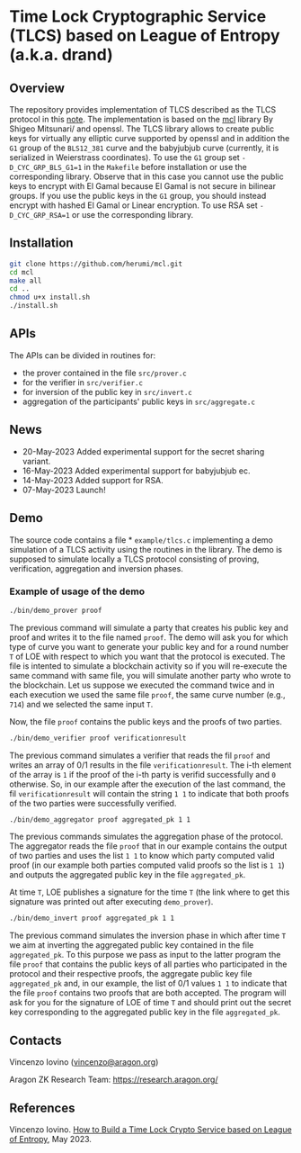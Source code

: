 # Time Lock Cryptographic Service (TLCS) based on League of Entropy (a.k.a. drand)
## Overview
The repository provides implementation of TLCS described as the TLCS protocol in this [note](https://hackmd.io/WYp7A-jPQvK8xSB1pyH7hQ).
The implementation is based on the [mcl](https://github.com/herumi/mcl/) library By Shigeo Mitsunari/ and openssl.
The TLCS library allows to create public keys for virtually any elliptic curve supported by openssl and in addition the `G1` group of the `BLS12_381` curve and the babyjubjub curve (currently, it is serialized in Weierstrass coordinates).
To use the `G1` group set `-D_CYC_GRP_BLS_G1=1`  in the `Makefile` before installation or use the corresponding library. Observe that in this case you cannot use the public keys to encrypt with El Gamal because El Gamal is not secure in bilinear groups. If you use the public keys in the `G1` group, you should instead encrypt with hashed El Gamal or Linear encryption. To use RSA set `-D_CYC_GRP_RSA=1` or use the corresponding library. 
## Installation
```bash
git clone https://github.com/herumi/mcl.git
cd mcl
make all
cd ..
chmod u+x install.sh
./install.sh
```
## APIs

The APIs can be divided in routines for:
* the prover contained in the file `src/prover.c`
* for the verifier in `src/verifier.c`
* for inversion of the public key in `src/invert.c`
* aggregation of the participants' public keys in `src/aggregate.c` 

##  News
* 20-May-2023 Added experimental support for the secret sharing variant.
* 16-May-2023 Added experimental support for babyjubjub ec.
* 14-May-2023 Added support for RSA.
* 07-May-2023 Launch!

## Demo
The source code contains a file * `example/tlcs.c` implementing a demo simulation of a TLCS activity using the routines in the library. 
 The demo is supposed to simulate locally a TLCS protocol consisting of proving, verification, aggregation and inversion phases. 
### Example of usage of the demo
```bash
./bin/demo_prover proof
```
The previous command will simulate a party that creates his public key and proof and writes it to the file named `proof`.
The demo will ask you for which type of curve you want to generate your public key and for a round number `T` of LOE with respect to which you want that the protocol is executed. 
The file is intented to simulate a blockchain activity so if you will re-execute the same command with same file, you will simulate another party who wrote to the blockchain.
Let us suppose we executed the command twice and in each execution we used the same file `proof`, the same curve number (e.g., `714`) and we selected the same input `T`.

Now, the file `proof` contains the public keys and the proofs of two parties. 
```bash
./bin/demo_verifier proof verificationresult
```
The previous command simulates a verifier that reads the fil ``proof`` and writes an array of 0/1 results in the file ``verificationresult``. The i-th element of the array is `1` if the proof of the i-th party is verifid successfully and `0` otherwise.
So, in our example after the execution of the last command, the fil ``verificationresult`` will contain the string ``1 1`` to indicate that both proofs of the two parties were successfully verified.
```bash
./bin/demo_aggregator proof aggregated_pk 1 1
```
The previous commands simulates the aggregation phase of the protocol. The aggregator reads the file `proof` that in our example contains the output of two parties and uses the list `1 1` to know which party computed valid proof (in our example both parties computed valid proofs so the list is `1 1`) and outputs the aggregated public key in the file `aggregated_pk`.

At time `T`, LOE publishes a signature for the time `T` (the link where to get this signature was printed out after executing `demo_prover`).
```bash
./bin/demo_invert proof aggregated_pk 1 1
```
The previous command simulates the inversion phase in which after time `T` we aim at inverting the aggregated public key contained in the file `aggregated_pk`. To this purpose we pass as input to the latter program the file `proof` that contains the public keys of all parties who participated in the protocol and their respective proofs, the aggregate public key file `aggregated_pk` and, in our example, the list of 0/1 values `1 1` to indicate that the file `proof` contains two proofs that are both accepted.
The program will ask for you for the signature of LOE of time `T` and should print out the secret key corresponding to the aggregated public key in the file `aggregated_pk`.

## Contacts

Vincenzo Iovino (vincenzo@aragon.org)

Aragon ZK Research Team: https://research.aragon.org/

## References
Vincenzo Iovino. [How to Build a Time Lock Crypto Service based on League of Entropy](https://hackmd.io/WYp7A-jPQvK8xSB1pyH7hQ), May 2023.
